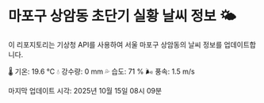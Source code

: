
# 마포구 상암동 초단기 실황 날씨 정보 🌤️

이 리포지토리는 기상청 API를 사용하여 서울 마포구 상암동의 날씨 정보를 업데이트합니다. 

🌡️ 기온: 19.6 ℃
💧 강수량: 0 mm
💦 습도: 71 %
🌬️ 풍속: 1.5 m/s

마지막 업데이트 시각: 2025년 10월 15일 08시 09분    
